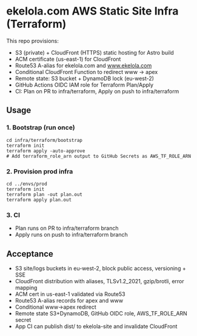 # ekelola.com AWS Static Site Infra (Terraform)

This repo provisions:
- S3 (private) + CloudFront (HTTPS) static hosting for Astro build
- ACM certificate (us-east-1) for CloudFront
- Route53 A-alias for ekelola.com and www.ekelola.com
- Conditional CloudFront Function to redirect www → apex
- Remote state: S3 bucket + DynamoDB lock (eu-west-2)
- GitHub Actions OIDC IAM role for Terraform Plan/Apply
- CI: Plan on PR to infra/terraform, Apply on push to infra/terraform

## Usage

### 1. Bootstrap (run once)
```
cd infra/terraform/bootstrap
terraform init
terraform apply -auto-approve
# Add terraform_role_arn output to GitHub Secrets as AWS_TF_ROLE_ARN
```

### 2. Provision prod infra
```
cd ../envs/prod
terraform init
terraform plan -out plan.out
terraform apply plan.out
```

### 3. CI
- Plan runs on PR to infra/terraform branch
- Apply runs on push to infra/terraform branch

## Acceptance
- S3 site/logs buckets in eu-west-2, block public access, versioning + SSE
- CloudFront distribution with aliases, TLSv1.2_2021, gzip/brotli, error mapping
- ACM cert in us-east-1 validated via Route53
- Route53 A-alias records for apex and www
- Conditional www→apex redirect
- Remote state S3+DynamoDB, GitHub OIDC role, AWS_TF_ROLE_ARN secret
- App CI can publish dist/ to ekelola-site and invalidate CloudFront
